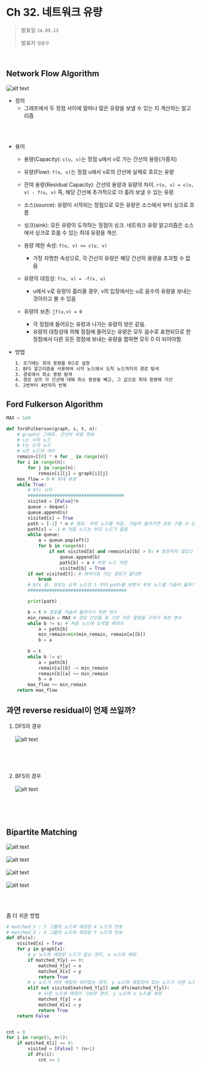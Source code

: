 # Ch 32. 네트워크 유량

> 발표일 `24.09.13`
>
> 발표자 `정준우`

</br>

## Network Flow Algorithm

![alt text](images/image3.png)

- 정의 
  - 그래프에서 두 정점 사이에 얼마나 많은 유량을 보낼 수 있는 지 계산하는 알고리즘
</br>
</br>

- 용어
  - 용량(Capacity): `c(u, v)`는 정점 u에서 v로 가는 간선의 용량(가중치)
    
  - 유량(Flow): `f(u, v)`는 정점 u에서 v로의 간선에 실제로 흐르는 유량

  - 잔여 용량(Residual Capacity): 간선의 용량과 유량의 차이.  `r(u, v) = c(u, v) - f(u, v)` 즉, 해당 간선에 추가적으로 더 흘려 보낼 수 있는 유량.

  - 소스(source): 유량이 시작되는 정점으로 모든 유량은 소스에서 부터 싱크로 흐름

  - 싱크(sink): 모든 유량이 도착하는 정점이 싱크. 네트워크 유량 알고리즘은 소스에서 싱크로 흐를 수 있는 최대 유량을 계산.

  - 용량 제한 속성: `f(u, v) <= c(u, v)`
    - 가장 자명한 속성으로, 각 간선의 유량은 해당 간선의 용량을 초과할 수 없음
  - 유량의 대칭성: `f(u, v) = -f(v, u)`
    - u에서 v로 유량이 흘러올 경우, v의 입장에서는 u로 음수의 유량을 보내는 것이라고 볼 수 있음
  - 유량의 보존: `∑f(u,v) = 0`
    - 각 정점에 들어오는 유량과 나가는 유량의 양은 같음.
    - 유량의 대칭성에 의해 정점에 들어오는 유량은 모두 음수로 표현되므로 한 정점에서 다른 모든 정점에 보내는 유량을 합하면 모두 0 이 되어야함.

- 방법
    ```bash
    1. 초기에는 최대 용량을 0으로 설정
    2. BFS 알고리즘을 사용하여 시작 노드에서 도착 노드까지의 경로 탐색
    3. 경로에서 최소 용량 탐색
    4. 경로 상의 각 간선에 대해 최소 용량을 빼고, 그 값으로 최대 용량에 가산
    5. 2번부터 4번까지 반복
    ```


## Ford Fulkerson Algorithm
```python
MAX = 1e9

def fordFulkerson(graph, s, t, n): 
    # graph는 그래프. 간선의 비용 정보
    # s는 시작 노드
    # t는 도착 노드 
    # n은 노드의 개수
    remain=[[0] * n for _ in range(n)]
    for i in range(n):
        for j in range(n):
            remain[i][j] = graph[i][j]
    max_flow = 0 # 최대 유량
    while True:
        # bfs 시작 
        ####################################
        visited = [False]*n
        queue = deque()
        queue.append(s)
        visited[s] = True
        path = [-1] * n # 경로. 부모 노드를 저장. 거슬러 올라가면 경로 구할 수 있음
        path[s] = -1 # 처음 노드는 부모 노드가 없음
        while queue:
            a = queue.popleft()
            for b in range(n):
                if not visited[b] and remain[a][b] > 0: # 방문하지 않았고 갈 수 있다면
                    queue.append(b)
                    path[b] = a # 부모 노드 저장
                    visited[b] = True
        if not visited[t]: # 목적지로 가는 경로가 없다면
            break
        # bfs 끝. 경로는 도착 노드인 t 부터 path를 보면서 부모 노드를 거슬러 올라가면 됨
        #####################################

        print(path)

        b = t # 경로를 거슬러 올라가기 위한 변수
        min_remain = MAX # 경로 간선들 중 가장 작은 용량을 구하기 위한 변수
        while b != s: # 처음 노드에 도착할 때까지
            a = path[b]
            min_remain=min(min_remain, remain[a][b]) 
            b = a
            
        b = t
        while b != s:
            a = path[b]
            remain[a][b] -= min_remain
            remain[b][a] += min_remain
            b = a
        max_flow += min_remain
    return max_flow
```

## 과연 reverse residual이 언제 쓰일까?

1. DFS의 경우 </br> </br>
![alt text](images/image1.png)
</br>
</br>
</br>

2. BFS의 경우 </br> </br>
![alt text](images/image2.png)
</br>
</br>
</br>

## Bipartite Matching </br>
![alt text](images/image4.png) </br> </br>
![alt text](images/image5.png) </br> </br>
![alt text](images/image6.png) </br> </br>
![alt text](images/image7.png)

</br>
</br>

좀 더 쉬운 방법
```python
# matched_Y : Y 그룹의 노드와 매칭된 X 노드의 번호
# matched_X : X 그룹의 노드와 매칭된 Y 노드의 번호
def dfs(x):
    visited[x] = True
    for y in graph[x]:
        # y 노드와 매칭된 노드가 없는 경우, x 노드와 매칭
        if matched_Y[y] == 0:
            matched_Y[y] = x
            matched_X[x] = y
            return True
        # y 노드가 이미 매칭이 되어있는 경우, y 노드와 매칭되어 있는 노드가 다른 노드와 매칭이 가능한지 확인
        elif not visited[matched_Y[y]] and dfs(matched_Y[y]):
            # 다른 노드와 매칭이 가능한 경우, y 노드와 x 노드를 매칭
            matched_Y[y] = x
            matched_X[x] = y
            return True
    return False


cnt = 0
for i in range(1, n+1):
    if matched_X[i] == 0:
        visited = [False] * (n+1)
        if dfs(i):
            cnt += 1
```
